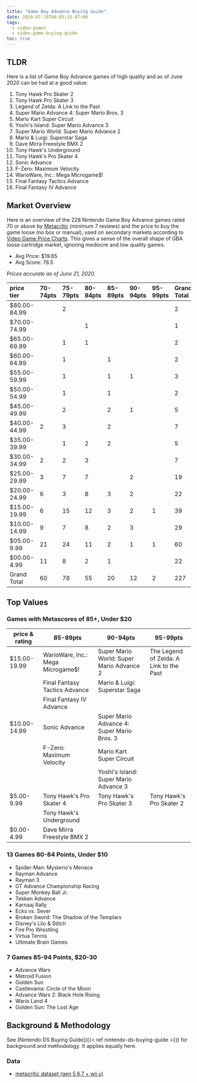 ```yaml
---
title: "Game Boy Advance Buying Guide"
date: 2020-07-18T06:03:13-07:00
tags:
  - video-games
  - video-game-buying-guide
toc: true
---
```


## TLDR

Here is a list of Game Boy Advance games of high quality and as of June 2020 can be had at a good value:

1. Tony Hawk Pro Skater 2
1. Tony Hawk Pro Skater 3
1. Legend of Zelda: A Link to the Past
1. Super Mario Advance 4: Super Mario Bros. 3
1. Mario Kart Super Circuit
1. Yoshi's Island: Super Mario Advance 3
1. Super Mario World: Super Mario Advance 2
1. Mario & Luigi: Superstar Saga
1. Dave Mirra Freestyle BMX 2
1. Tony Hawk's Underground
1. Tony Hawk's Pro Skater 4
1. Sonic Advance
1. F-Zero: Maximum Velocity
1. WarioWare, Inc.: Mega Microgame$!
1. Final Fantasy Tactics Advance
1. Final Fantasy IV Advance

## Market Overview

Here is an overview of the 228 Nintendo Game Boy Advance games rated 70 or above by [Metacritic](https://www.metacritic.com) (minimum 7 reviews) and the price to buy the game loose (no box or manual), used on secondary markets according to [Video Game Price Charts](https://www.pricecharting.com). This gives a sense of the overall shape of GBA loose cartridge market, ignoring mediocre and low quality games.

- Avg Price: $19.85
- Avg Score: 78.5

*Prices accurate as of June 21, 2020.*

|price tier|70-74pts|75-79pts|80-84pts|85-89pts|90-94pts|95-99pts|Grand Total|
|:---|:---|:---|:---|:---|:---|:---|:---|
|$80.00-84.99||2|||||2|
|$70.00-74.99|||1||||1|
|$65.00-69.99||1|1||||2|
|$60.00-64.99||1||1|||2|
|$55.00-59.99||1||1|1||3|
|$50.00-54.99||1||1|||2|
|$45.00-49.99||2||2|1||5|
|$40.00-44.99|2|3||2|||7|
|$35.00-39.99||1|2|2|||5|
|$30.00-34.99|2|2|3||||7|
|$25.00-29.99|3|7|7||2||19|
|$20.00-24.99|6|3|8|3|2||22|
|$15.00-19.99|6|15|12|3|2|1|39|
|$10.00-14.99|9|7|8|2|3||29|
|$05.00-9.99|21|24|11|2|1|1|60|
|$00.00-4.99|11|8|2|1|||22|
|Grand Total|60|78|55|20|12|2|227|

## Top Values

### Games with Metascores of 85+, Under $20

| price & rating | 85-89pts                          | 90-94pts                                   | 95-99pts                                |
|----------------|-----------------------------------|--------------------------------------------|-----------------------------------------|
| $15.00-19.99   | WarioWare, Inc.: Mega Microgame$! | Super Mario World: Super Mario Advance 2   | The Legend of Zelda: A Link to the Past |
|                | Final Fantasy Tactics Advance     | Mario & Luigi: Superstar Saga              |                                         |
|                | Final Fantasy IV Advance          |                                            |                                         |
| $10.00-14.99   | Sonic Advance                     | Super Mario Advance 4: Super Mario Bros. 3 |                                         |
|                | F-Zero: Maximum Velocity          | Mario Kart Super Circuit                   |                                         |
|                |                                   | Yoshi's Island: Super Mario Advance 3      |                                         |
| $5.00-9.99     | Tony Hawk's Pro Skater 4          | Tony Hawk's Pro Skater 3                   | Tony Hawk's Pro Skater 2                |
|                | Tony Hawk's Underground           |                                            |                                         |
| $0.00-4.99     | Dave Mirra Freestyle BMX 2        |                                            |                                         |

### 13 Games 80-84 Points, Under $10

- Spider-Man: Mysterio's Menace
- Rayman Advance
- Rayman 3
- GT Advance Championship Racing
- Super Monkey Ball Jr.
- Tekken Advance
- Karnaaj Rally
- Ecks vs. Sever
- Broken Sword: The Shadow of the Templars
- Disney's Lilo & Stitch
- Fire Pro Wrestling
- Virtua Tennis
- Ultimate Brain Games

### 7 Games 85-94 Points, $20-30

- Advance Wars
- Metroid Fusion
- Golden Sun
- Castlevania: Circle of the Moon
- Advance Wars 2: Black Hole Rising
- Wario Land 4
- Golden Sun: The Lost Age

## Background & Methodology

See [Nintendo DS Buying Guide]({{< ref nintendo-ds-buying-guide >}}) for background and methodology. It applies equally here.

### Data

- [metacritic dataset (gen 5,6,7 + wii u)](/files/metacritic-gen5-6-7.csv)